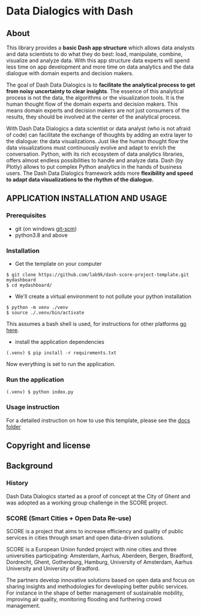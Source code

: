 # Data Dialogics with Dash

## About
This library provides a **basic Dash app structure** which allows data analysts and data scientists to do what they do best: load, manipulate, combine, visualize and analyze data. With this app structure data experts will spend less time on app development and more time on data analytics and the data dialogue with domain experts and decision makers. 
 
The goal of Dash Data Dialogics is to **facilitate the analytical process to get from noisy uncertainty to clear insights**. The essence of this analytical process is not the data, the algorithms or the visualization tools. It is the human thought flow of the domain experts and decision makers. This means domain experts and decision makers are not just consumers of the results, they should be involved at the center of the analytical process. 
 
With Dash Data Dialogics a data scientist or data analyst (who is not afraid of code) can facilitate the exchange of thoughts by adding an extra layer to the dialogue: the data visualizations. Just like the human thought flow the data visualizations must continuously evolve and adapt to enrich the conversation. Python, with its rich ecosystem of data analytics libraries, offers almost endless possibilities to handle and analyze data. Dash (by Plotly) allows to put complex Python analytics in the hands of business users. The Dash Data Dialogics framework adds more **flexibility and speed to adapt data visualizations to the rhythm of the dialogue.** 

## APPLICATION INSTALLATION AND USAGE

### Prerequisites

* git (on windows [git-scm](https://git-scm.com/))
* python3.8 and above

### Installation

* Get the template on your computer

```shell
$ git clone https://github.com/lab9k/dash-score-project-template.git mydashboard
$ cd mydashboard/
```

* We'll create a virtual environment to not pollute your python installation

```shell
$ python -m venv ./venv
$ source ./.venv/bin/activate
```

This assumes a bash shell is used, for instructions for other
platforms [go here](https://docs.python.org/3/library/venv.html).

* install the application dependencies

```shell
(.venv) $ pip install -r requirements.txt
```

Now everything is set to run the application.

### Run the application

```shell
(.venv) $ python index.py
```

### Usage instruction

For a detailed instruction on how to use this template, please see the [docs folder](./docs/0_index.md)

## Copyright and license

## Background

### History
Dash Data Dialogics started as a proof of concept at the City of Ghent and was adopted as a working group challenge in the SCORE project. 

### SCORE (Smart Cities + Open Data Re-use)
SCORE is a project that aims to increase efficiency and quality of public services in cities through smart and open data-driven solutions. 
	
SCORE is a European Union funded project with nine cities and three universities participating: Amsterdam, Aarhus, Aberdeen, Bergen, Bradford, Dordrecht, Ghent, Gothenburg, Hamburg, University of Amsterdam, Aarhus University and University of Bradford.
	
The partners develop innovative solutions based on open data and focus on sharing insights and methodologies for developing better public services. For instance in the shape of better management of sustainable mobility, improving air quality, monitoring flooding and furthering crowd management.

